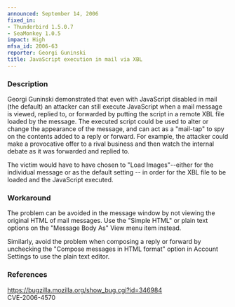 ```yaml
---
announced: September 14, 2006
fixed_in:
- Thunderbird 1.5.0.7
- SeaMonkey 1.0.5
impact: High
mfsa_id: 2006-63
reporter: Georgi Guninski
title: JavaScript execution in mail via XBL
---
```


<h3>Description</h3>

<p>Georgi Guninski demonstrated that even with JavaScript disabled in
mail (the default) an attacker can still execute JavaScript when a
mail message is viewed, replied to, or forwarded by putting the script
in a remote XBL file loaded by the message. The executed script could
be used to alter or change the appearance of the message, and can
act as a "mail-tap" to spy on the contents added to a reply or forward.
For example, the attacker could make a provocative offer to
a rival business and then watch the internal debate as it was forwarded
and replied to.</p>

<p>The victim would have to have chosen to "Load Images"--either for the
individual message or as the default setting -- in order for the XBL file
to be loaded and the JavaScript executed.</p>

<h3>Workaround</h3>

<p>The problem can be avoided in the message window by not viewing the
original HTML of mail messages. Use the "Simple HTML" or plain
text options on the "Message Body As" View menu item instead.</p>

<p>Similarly, avoid the problem when composing a reply or forward
by unchecking the "Compose messages in HTML format" option in
Account Settings to use the plain text editor.</p>

<h3>References</h3>

<p><a href="https://bugzilla.mozilla.org/show_bug.cgi?id=346984">
https://bugzilla.mozilla.org/show_bug.cgi?id=346984</a><br/>
CVE-2006-4570</p>



